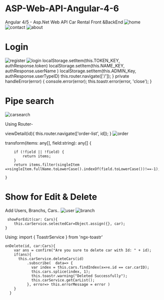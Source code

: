 # ASP-Web-API-Angular-4-6
Angular 4/5 - Asp.Net Web API Car Rental Front &amp;BackEnd
![home](https://user-images.githubusercontent.com/33725262/45802452-8fac2880-bcbf-11e8-83bc-88ac48219bf9.PNG)
![contact](https://user-images.githubusercontent.com/33725262/45805770-18c75d80-bcc8-11e8-9ee0-4aef1a920c93.PNG)
![about](https://user-images.githubusercontent.com/33725262/45805771-18c75d80-bcc8-11e8-86d1-f3f70d48052a.PNG)

#  Login

 ![register](https://user-images.githubusercontent.com/33725262/45805764-182ec700-bcc8-11e8-8245-3f202424a01e.PNG) 
 ![login](https://user-images.githubusercontent.com/33725262/45805772-18c75d80-bcc8-11e8-86cb-c2dd01886188.PNG)
             localStorage.setItem(this.TOKEN_KEY, authResponse.token)
             localStorage.setItem(this.NAME_KEY, authResponse.userName )
             localStorage.setItem(this.ADMIN_Key, authResponse.userTypeID)
            this.router.navigate(['/']);
         }
         private handleError(error) {
            console.error(error);
            this.toastr.error(error, 'close');
        }
 # Pipe search
 ![carsearch](https://user-images.githubusercontent.com/33725262/45805765-182ec700-bcc8-11e8-988f-b3917932902a.PNG)

Using Router-

viewDetail(id){
 this.router.navigate(['order-list', id]);
} 
![order](https://user-images.githubusercontent.com/33725262/45805769-18c75d80-bcc8-11e8-91f6-83168fe1dbef.PNG)

  transform(items: any[], field:string): any[] {
      
        if (!field || !field) {
            return items;
        }
        return items.filter(singleItem =>singleItem.fullName.toLowerCase().indexOf(field.toLowerCase())!==-1);
        
    }
# Show for Edit & Delete

Add Users, Branchs, Cars..
![user](https://user-images.githubusercontent.com/33725262/45805766-182ec700-bcc8-11e8-8011-9a1e32ff2799.PNG)
![branch](https://user-images.githubusercontent.com/33725262/45805767-182ec700-bcc8-11e8-986e-c17c057baafd.PNG)

     showForEdit(car: Cars){
        this.carService.selectedCar=Object.assign({}, car);
    }
  
Using: import { ToastrService } from 'ngx-toastr' 

    onDelete(id, car:Cars){
        var ans = confirm("Are you sure to delete car with Id: " + id);
        if(ans){
          this.carService.deleteCars(id)
              .subscribe(  data=> {
                var index = this.cars.findIndex(x=>x.id == car.carID);
                this.cars.splice(index, 1);
                this.toastr.warning("Deleted Successfully");
                this.carService.getCarList();
              }, error=> this.errorMessage = error )
        }
      }
    
